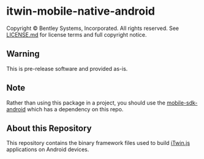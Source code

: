 ﻿# itwin-mobile-native-android

Copyright © Bentley Systems, Incorporated. All rights reserved. See [LICENSE.md](./LICENSE.md) for license terms and full copyright notice.

## Warning

This is pre-release software and provided as-is.

## Note

Rather than using this package in a project, you should use the [mobile-sdk-android](https://github.com/iTwin/mobile-sdk-android) which has a dependency on this repo.

## About this Repository

This repository contains the binary framework files used to build [iTwin.js](http://www.itwinjs.org) applications on Android devices.
